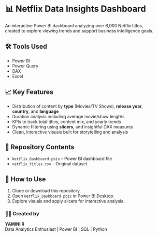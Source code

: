 # 📊 Netflix Data Insights Dashboard

An interactive Power BI dashboard analyzing over 6,000 Netflix titles, created to explore viewing trends and support business intelligence goals.

## 🛠 Tools Used
- Power BI
- Power Query
- DAX
- Excel

## 📈 Key Features
- Distribution of content by **type** (Movies/TV Shows), **release year**, **country**, and **language**
- Duration analysis including average movie/show lengths
- KPIs to track total titles, content mix, and yearly trends
- Dynamic filtering using **slicers**, and insightful DAX measures
- Clean, interactive visuals built for storytelling and analysis

## 📂 Repository Contents
- `Netflix_Dashboard.pbix` – Power BI dashboard file
- `netflix_titles.csv` – Original dataset

## 🧠 How to Use
1. Clone or download this repository.
2. Open `Netflix_Dashboard.pbix` in Power BI Desktop.
3. Explore visuals and apply slicers for interactive analysis.


### 👩‍💻 Created by
**YAMINI R**  
Data Analytics Enthusiast | Power BI | SQL | Python
